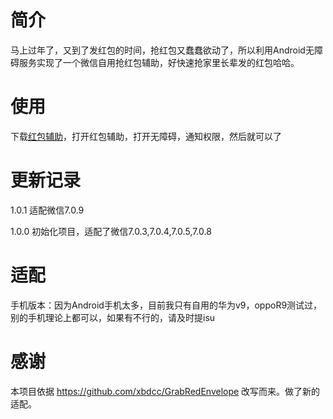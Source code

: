 # 简介
马上过年了，又到了发红包的时间，抢红包又蠢蠢欲动了，所以利用Android无障碍服务实现了一个微信自用抢红包辅助，好快速抢家里长辈发的红包哈哈。


# 使用
下载[红包辅助](https://github.com/gemgao/redenvelopes/tree/master "红包辅助")，打开红包辅助，打开无障碍，通知权限，然后就可以了

# 更新记录
1.0.1 适配微信7.0.9

1.0.0 初始化项目，适配了微信7.0.3,7.0.4,7.0.5,7.0.8
# 适配

手机版本：因为Android手机太多，目前我只有自用的华为v9，oppoR9测试过，别的手机理论上都可以，如果有不行的，请及时提isu

# 感谢
本项目依据 https://github.com/xbdcc/GrabRedEnvelope 改写而来。做了新的适配。
